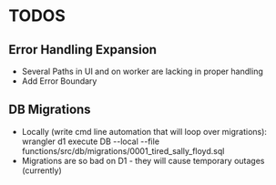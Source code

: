 # TODOS


## Error Handling Expansion
* Several Paths in UI and on worker are lacking in proper handling
* Add Error Boundary

## DB Migrations
* Locally (write cmd line automation that will loop over migrations): wrangler d1 execute DB --local --file functions/src/db/migrations/0001_tired_sally_floyd.sql 
* Migrations are so bad on D1 - they will cause temporary outages (currently)

